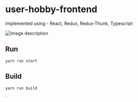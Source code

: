 # user-hobby-frontend

Implemented using - React, Redux, Redux-Thunk, Typescript

![Image description](https://i.imgur.com/BeItMue.png)


## Run 
`yarn run start
`
## Build
`yarn run build`


`
